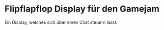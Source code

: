 Flipflapflop Display für den Gamejam
====================================

Ein Display, welches sich über einen Chat steuern lässt.



